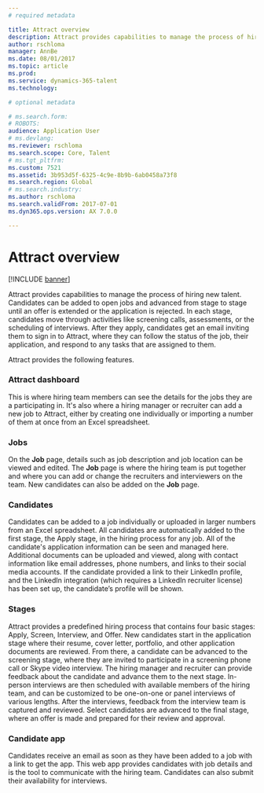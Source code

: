 ```yaml
---
# required metadata

title: Attract overview
description: Attract provides capabilities to manage the process of hiring new talent. Candidates can be added to open jobs and advanced from stage to stage until an offer is extended or the application is rejected. 
author: rschloma
manager: AnnBe
ms.date: 08/01/2017
ms.topic: article
ms.prod: 
ms.service: dynamics-365-talent
ms.technology: 

# optional metadata

# ms.search.form: 
# ROBOTS: 
audience: Application User
# ms.devlang: 
ms.reviewer: rschloma
ms.search.scope: Core, Talent
# ms.tgt_pltfrm: 
ms.custom: 7521
ms.assetid: 3b953d5f-6325-4c9e-8b9b-6ab0458a73f8
ms.search.region: Global
# ms.search.industry: 
ms.author: rschloma
ms.search.validFrom: 2017-07-01
ms.dyn365.ops.version: AX 7.0.0

---
```

# Attract overview

[!INCLUDE [banner](includes/banner.md)]

Attract provides capabilities to manage the process of hiring new talent. Candidates can be added to open jobs and advanced from stage to stage until an offer is extended or the application is rejected. In each stage, candidates move through activities like screening calls, assessments, or the scheduling of interviews. After they apply, candidates get an email inviting them to sign in to Attract, where they can follow the status of the job, their application, and respond to any tasks that are assigned to them.

Attract provides the following features.

### Attract dashboard
This is where hiring team members can see the details for the jobs they are a participating in. It's also where a hiring manager or recruiter can add a new job to Attract, either by creating one individually or importing a number of them at once from an Excel spreadsheet.

### Jobs
On the **Job** page, details such as job description and job location can be viewed and edited. The **Job** page is where the hiring team is put together and where you can add or change the recruiters and interviewers on the team. New candidates can also be added on the **Job** page.

### Candidates
Candidates can be added to a job individually or uploaded in larger numbers from an Excel spreadsheet. All candidates are automatically added to the first stage, the Apply stage, in the hiring process for any job. All of the candidate's application information can be seen and managed here. Additional documents can be uploaded and viewed, along with contact information like email addresses, phone numbers, and links to their social media accounts. If the candidate provided a link to their LinkedIn profile, and the LinkedIn integration (which requires a LinkedIn recruiter license) has been set up, the candidate’s profile will be shown.

### Stages
Attract provides a predefined hiring process that contains four basic stages: Apply, Screen, Interview, and Offer. New candidates start in the application stage where their resume, cover letter, portfolio, and other application documents are reviewed. From there, a candidate can be advanced to the screening stage, where they are invited to participate in a screening phone call or Skype video interview. The hiring manager and recruiter can provide feedback about the candidate and advance them to the next stage. In-person interviews are then scheduled with available members of the hiring team, and can be customized to be one-on-one or panel interviews of various lengths. After the interviews, feedback from the interview team is captured and reviewed. Select candidates are advanced to the final stage, where an offer is made and prepared for their review and approval. 

### Candidate app
Candidates receive an email as soon as they have been added to a job with a link to get the app. This web app provides candidates with job details and is the tool to communicate with the hiring team. Candidates can also submit their availability for interviews.

